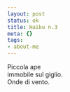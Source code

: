 ```yaml
--- 
layout: post
status: ok
title: Haiku n.3
meta: {}
tags: 
- about-me
---
```

Piccola ape  
immobile sul giglio.  
Onde di vento.   
